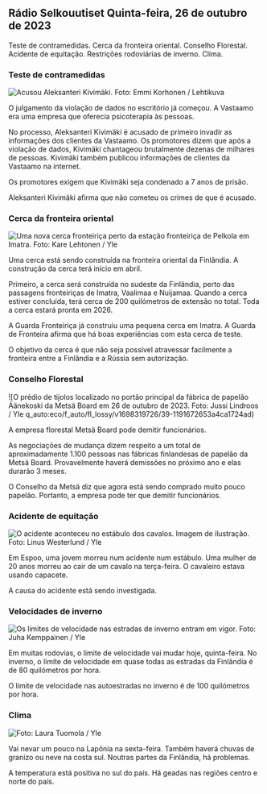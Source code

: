 ## Rádio Selkouutiset Quinta-feira, 26 de outubro de 2023

Teste de contramedidas. Cerca da fronteira oriental. Conselho Florestal. Acidente de equitação. Restrições rodoviárias de inverno. Clima.

### Teste de contramedidas

![Acusou Aleksanteri Kivimäki. Foto: Emmi Korhonen / Lehtikuva](https://images.cdn.yle.fi/image/upload/c_crop,h_2875,w_5112,x_0,y_568/ar_1.7777777777777777,c_fill,g_faces,h_675,w_1200/dpr_1.0/q_auto:eco/f_auto/fl_lossy/v1698305049/39-1191484653a13e7df175)

O julgamento da violação de dados no escritório já começou. A Vastaamo era uma empresa que oferecia psicoterapia às pessoas.

No processo, Aleksanteri Kivimäki é acusado de primeiro invadir as informações dos clientes da Vastaamo. Os promotores dizem que após a violação de dados, Kivimäki chantageou brutalmente dezenas de milhares de pessoas. Kivimäki também publicou informações de clientes da Vastaamo na internet.

Os promotores exigem que Kivimäki seja condenado a 7 anos de prisão.

Aleksanteri Kivimäki afirma que não cometeu os crimes de que é acusado.

### Cerca da fronteira oriental

![Uma nova cerca fronteiriça perto da estação fronteiriça de Pelkola em Imatra. Foto: Kare Lehtonen / Yle](https://images.cdn.yle.fi/image/upload/c_crop,h_2243,w_3993,x_0,y_0/ar_1.7777777777777777,c_fill,g_faces,h_675,w_1200/dpr_1.0/q_auto:eco/f_auto/fl_lossy/v1698323397/39-1191724653a55b2a04b0)

Uma cerca está sendo construída na fronteira oriental da Finlândia. A construção da cerca terá início em abril.

Primeiro, a cerca será construída no sudeste da Finlândia, perto das passagens fronteiriças de Imatra, Vaalimaa e Nuijamaa. Quando a cerca estiver concluída, terá cerca de 200 quilómetros de extensão no total. Toda a cerca estará pronta em 2026.

A Guarda Fronteiriça já construiu uma pequena cerca em Imatra. A Guarda de Fronteira afirma que há boas experiências com esta cerca de teste.

O objetivo da cerca é que não seja possível atravessar facilmente a fronteira entre a Finlândia e a Rússia sem autorização.

### Conselho Florestal

![O prédio de tijolos localizado no portão principal da fábrica de papelão Äänekoski da Metsä Board em 26 de outubro de 2023. Foto: Jussi Lindroos / Yle q_auto:eco/f_auto/fl_lossy/v1698319726/39-1191672653a4ca1724ad)

A empresa florestal Metsä Board pode demitir funcionários.

As negociações de mudança dizem respeito a um total de aproximadamente 1.100 pessoas nas fábricas finlandesas de papelão da Metsä Board. Provavelmente haverá demissões no próximo ano e elas durarão 3 meses.

O Conselho da Metsä diz que agora está sendo comprado muito pouco papelão. Portanto, a empresa pode ter que demitir funcionários.

### Acidente de equitação

![O acidente aconteceu no estábulo dos cavalos. Imagem de ilustração. Foto: Linus Westerlund / Yle](https://images.cdn.yle.fi/image/upload/c_crop,h_3375,w_6000,x_0,y_387/ar_1.7777777777777777,c_fill,g_faces,h_675,w_1200/dpr_1.0/q_auto:eco/f_auto/fl_lossy/v1692692625/39-116023264e46d0e45030)

Em Espoo, uma jovem morreu num acidente num estábulo. Uma mulher de 20 anos morreu ao cair de um cavalo na terça-feira. O cavaleiro estava usando capacete.

A causa do acidente está sendo investigada.

### Velocidades de inverno

![Os limites de velocidade nas estradas de inverno entram em vigor. Foto: Juha Kemppainen / Yle](https://images.cdn.yle.fi/image/upload/c_crop,h_2250,w_4000,x_0,y_0/ar_1.7777777777777777,c_fill,g_faces,h_675,w_1200/dpr_1.0/q_auto:eco/f_auto/fl_lossy/v1603287400/39-7327705f903747751c2)

Em muitas rodovias, o limite de velocidade vai mudar hoje, quinta-feira. No inverno, o limite de velocidade em quase todas as estradas da Finlândia é de 80 quilómetros por hora.

O limite de velocidade nas autoestradas no inverno é de 100 quilómetros por hora.

### Clima

![ Foto: Laura Tuomola / Yle](https://images.cdn.yle.fi/image/upload/c_crop,h_1080,w_1919,x_0,y_0/ar_1.7777777777777777,c_fill,g_faces,h_675,w_1200/dpr_1.0/q_auto:eco/f_auto/fl_lossy/v1698292510/39-11913736539e2ff81a55)

Vai nevar um pouco na Lapônia na sexta-feira. Também haverá chuvas de granizo ou neve na costa sul. Noutras partes da Finlândia, há problemas.

A temperatura está positiva no sul do país. Há geadas nas regiões centro e norte do país.